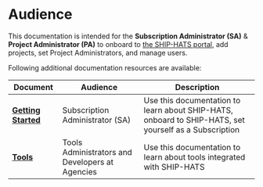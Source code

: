 # Audience

This documentation is intended for the **Subscription Administrator (SA)** & **Project Administrator (PA)** to onboard to [the SHIP-HATS portal](https://www.ship.gov.sg/), add projects, set Project Administrators, and manage users.

Following additional documentation resources are available:

|Document|Audience|Description|
|---|---|---|
|**[Getting Started](https://docs.developer.tech.gov.sg/docs/ship-hats-getting-started/#/)**|Subscription Administrator (SA)|Use this documentation to learn about SHIP-HATS, onboard to SHIP-HATS, set yourself as a Subscription |
|**[Tools](https://docs.developer.tech.gov.sg/docs/ship-hats-tools/#/)**|Tools Administrators and Developers at Agencies|Use this documentation to learn about tools integrated with SHIP-HATS|